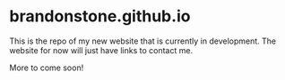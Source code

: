 # brandonstone.github.io



This is the repo of my new website that is currently in development. The website for now will just have links to contact me.



More to come soon!
